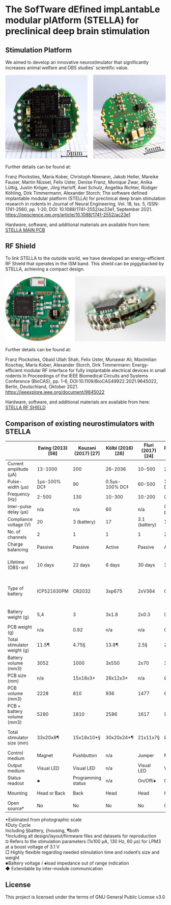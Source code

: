 # The SofTware dEfined impLantabLe modular plAtform (STELLA) for preclinical deep brain stimulation

## Stimulation Platform

We aimed to develop an innovative neurostimulator that significantly increases animal welfare and DBS studies' scientific value. 

![alt text](https://github.com/SFB-ELAINE/STELLA/blob/main/STELLA%20PCB/docs/Main_PCB.png)

Further details can be found at:

Franz Plocksties, Maria Kober, Christoph Niemann, Jakob Heller, Mareike Fauser, Martin Nüssel, Felix Uster, Denise Franz, Monique Zwar, Anika Lüttig, Justin Kröger, Jörg Harloff, Axel Schulz, Angelika Richter, Rüdiger Köhling, Dirk Timmermann, Alexander Storch:
The software defined implantable modular platform (STELLA) for preclinical deep brain stimulation research in rodents
In Journal of Neural Engineering, Vol. 18, Iss. 5, ISSN: 1741-2560, pp. 1-20, DOI: 10.1088/1741-2552/ac23e1, September 2021. https://iopscience.iop.org/article/10.1088/1741-2552/ac23e1

Hardware, software, and additional materials are available from here: [STELLA MAIN PCB](https://github.com/SFB-ELAINE/STELLA/tree/main/STELLA%20PCB)

## RF Shield

To link STELLA to the outside world, we have developed an energy-efficient RF Shield that operates in the ISM band. This shield can be piggybacked by STELLA, achieving a compact design. 

![alt text](https://github.com/SFB-ELAINE/STELLA/blob/main/STELLA%20RF%20SHIELD/docs/RF_PCB.png)

Further details can be found at:

Franz Plocksties, Obaid Ullah Shah, Felix Uster, Munawar Ali, Maximilian Koschay, Maria Kober, Alexander Storch, Dirk Timmermann:
Energy-efficient modular RF interface for fully implantable electrical devices in small rodents
In Proceedings of the IEEE Biomedical Circuits and Systems Conference (BioCAS), pp. 1-6, DOI:10.1109/BioCAS49922.2021.9645022, Berlin, Deutschland, Oktober 2021. https://ieeexplore.ieee.org/document/9645022

Hardware, software, and additional materials are available from here: [STELLA RF SHIELD](https://github.com/SFB-ELAINE/STELLA/tree/main/STELLA%20RF%20SHIELD)


## Comparison of existing neurostimulators with STELLA


|                             | Ewing (2013) [56] | Kouzani (2017) [27] | Kölbl (2016) [26] | Fluri (2017) [24] | Pinnell (2018) [29] | Adams (2019) [21] | Harnack (2008) [32] | Fleischer (2020) [57] | de Haas (2012) [31] | Hentall (2013) [33] | Millard (2007) [34]                          | Forni (2012) [25] | Alpaugh (2019) [30] | Liu (2017) [28] | Arfin (2009) [22] | STELLA                                         |
|-----------------------------|-------------------|---------------------|-------------------|-------------------|---------------------|-------------------|---------------------|-----------------------|---------------------|---------------------|----------------------------------------------|-------------------|---------------------|-----------------|-------------------|------------------------------------------------|
| Current amplitude (µA)      | 13-1000           | 200                 | 26-2036           | 10-500            | 20-2000             | -625              | 50-600              | up to 300             | 20-100              | 20-100              | 100-500                                      | 50-120            | 149                 | 200-500         | 10-1000           | 42-100                                         |
| Pulse-width (µs)            | 1µs-100% DC‡      | 90                  | 0.5µs-100% DC‡    | 60-500            | 10µs-100% DC‡       | 20 (min)          | 52                  | 60-500                | 60                  | 100-1000            | 25-250                                       | 0-80              | 103/111             | 30-1400         | 180               | 1µs-100% DC‡                                   |
| Frequency (Hz)              | 2-500             | 130                 | 10-300            | 10-200            | 0.1-5000            | 5000 (max)        | 131                 | 10-500                | 131                 | 8, 16 or 24         | 50-5000                                      | 0-130             | 130                 | 1-200           | 1400 (max)        | 10-5000                                        |
| Inter-pulse delay (µs)      | n/a               | n/a                 | 60                | n/a               | 0-pulse period      | n/a               | n/a                 | n/a                   | 200                 | n/a                 | n/a                                          | n/a               | 103                 | n/a             | n/a               | n/a                                            |
| Compliance voltage (V)      | 20                | 3 (battery)         | 17                | 3.1 (battery)     | 12                  | 10                | 18                  | 3.1 (battery)         | 4.65 (battery)      | 34                  | 5                                            | 6 (battery)       | 2,1                 | 3 (battery)     | 5                 | 2.2-2.8                                        |
| No.  of channels            | 2                 | 1                   | 1                 | 1                 | 2                   | 1                 | 1                   | 1                     | 2                   | 1                   | 1                                            | 1                 | 1                   | 1               | 4                 | 2                                              |
| Charge balancing            | Passive           | Passive             | Active            | Passive           | Active/Passive      | Active            | Active              | Passive               | Active              | Passive             | Active                                       | n/a               | Active              | Passive         | Active            | Passive                                        |
| Lifetime (DBS-on)           | 10 days           | 22 days             | 6 days            | 30 days           | 30 hours            | 9 hours           | 28 days             | 30 days               | 10 hours            | n/a (rests)         | ∞                                            | 7                 | 30 days             | 3 months        | 12 days           | 126 days (CR1216), 241 days (CR1225) ¤         |
| Type of battery             | ICP521630PM       | CR2032              | 3xp675            | 2xV364            | CR1225              | CR2032            | 2xSR48              | 2xV364                | 3xSR416             | 2xSR41              | none, energy provided through inductive cage | 2xCR1220          | 2xSR48              | CR2032          | 2xML614           | CR1216, CR1220, CR1225, CR2032□                |
| Battery weight (g)          | 5,4               | 3                   | 3x1.8             | 2x0.3             | 0.9                 | 3                 | 2x1.1               | 2x0.3                 | 3x0.13              | 2x0.6               | -                                            | 2x0.8             | 2x1.1               | 3               | 2x0.16            | 0.6 (CR1216), 0.9 (CR1225) □                   |
| PCB weight (g)              | n/a               | 0.92                | n/a               | n/a               | 0.8                 | Feb 18            | n/a                 | n/a                   | n/a                 | n/a                 | n/a                                          | n/a               | n/a                 | n/a             | n/a               | 0.6                                            |
| Total stimulator weight (g) | 11.5¶             | 4.75§               | 13.8¶             | 2.5§              | 2.8¶                | 5§                | 13¶                 | 2.8§                  | 2.1¶                | 2¶                  | 2.5{                                         | 5.6{/7.4¶         | 4.7¶                | 6§/16¶          | 1.3§              | 2.6 (CR1216),                    4 (CR1225)¶ □ |
| Battery volume (mm3)        | 3052              | 1000                | 3x550             | 2x70              | 300                 | 1000              | 2x260               | 2x70                  | 3x30                | 2x160               | -                                            | 2x250             | 2x260               | 1000            | 2x50              | 200 (CR1216),300 (CR1225) □                    |
| PCB size (mm)               | n/a               | 15x18x3*            | 26x12x3*          | n/a               | Ø12.5x5             | 30x25x3*          | 35x17.1x3*          | 10x10x1               | 25x8x3*             | n/a                 | n/a                                          | 28x9x3*           | n/a                 | Ø20x4           | 13x13x3*          | Ø13x3.3                                        |
| PCB volume (mm3)            | 2228              | 810                 | 936               | 1477              | 613                 | 2250              | 1796                | 130                   | 600                 | 688                 | n/a                                          | 756               | n/a                 | 1256            | 507               | 438                                            |
| PCB + battery volume (mm3)  | 5280              | 1810                | 2586              | 1617              | 913                 | 3250              | 2316                | 270                   | 690                 | 1008                | -                                            | 1256              | n/a                 | 2256            | 607               | 638 (CR1216),               738 (CR1225) □     |
| Total stimulator size (mm)  | 33x20x8¶          | 15x18x10*§          | 30x20x24*¶        | 21x11x7§          | Ø19.2x12.4¶         | 32.5x28x8§        | 38.5x20x13.5¶       | n/a                   | Ø8x30¶              | 18x8x7¶             | 14x12x6{                                     | 15x28x7¶          | n/a                 | Ø20x8¶          | n/a               | Ø15.5×7.5 (CR1216), Ø17.0×9.0 (CR1225)¶ □      |
| Control medium              | Magnet            | Pushbutton          | n/a               | Jumper            | Magnet              | Magnet            | Electromagn.        | Magnet                | Magnet              | Magnet              | Electromagn.                                 | n/a               | n/a                 | Electromagn.    | Electromagn.      | Magnet◆                                        |
| Output medium               | Visual LED        | Visual LED          | n/a               | Visual LED        | Visual LED          | Visual LED        | Electromagn.        | Visual LED            | IR LED              | IR LED              | Visual LED                                   | n/a               | Visual LED          | Electromagn.    | Visual LED        | Visual LED◆                                    |
| Status readout              | ♣                 | Programming status  | n/a               | On/Off/♠          | On/Off              | On/Off/♣          | Program var.        | On/Off                | On/Off/♠            | Program var.        | On/Off                                       | n/a               | ♣                   | On/Off/♣♠       | On/Off            | On/Off/♣♠◆                                     |
| Mounting                    | Head or Back      | Back                | Head              | Head              | Head                | Back              | Implant             | Implant               | Head + Implant      | Implant             | Implant + cage                               | Head              | Implant             | Head            | Head              | Implant                                        |
| Open source†                | No                | No                  | No                | No                | Complete            | No                | No                  | No                    | No                  | No                  | Incomplete                                   | No                | No                  | No              | Incomplete        | Complete                                       |

*Estimated from photographic scale <br />
‡Duty Cycle <br />
Including §battery, {housing, ¶both <br />
†Including all design/layout/firmware files and datasets for reproduction <br />
¤ Refers to the stimulation parameters (1x100 µA, 130 Hz, 60 µs) for LPM3 at a boost voltage of 3.1 V  <br />
□ Highly flexible regarding needed stimulation time and rodent’s size and weight <br />
♣Battery voltage / ♠load impedance out of range indication <br />
◆ Extendable by inter-module communication <br />


## License

This project is licensed under the terms of GNU General Public License v3.0